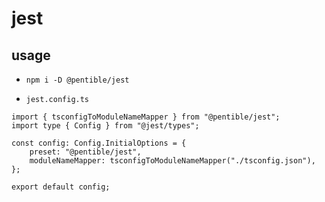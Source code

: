 # jest

## usage

-   `npm i -D @pentible/jest`

-   `jest.config.ts`

```
import { tsconfigToModuleNameMapper } from "@pentible/jest";
import type { Config } from "@jest/types";

const config: Config.InitialOptions = {
    preset: "@pentible/jest",
    moduleNameMapper: tsconfigToModuleNameMapper("./tsconfig.json"),
};

export default config;
```
